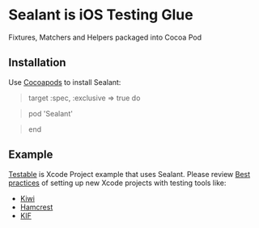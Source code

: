 Sealant is iOS Testing Glue
=======

Fixtures, Matchers and Helpers packaged into Cocoa Pod


Installation
-------

Use [Cocoapods](http://cocoapods.org) to install Sealant:


> target :spec, :exclusive => true do

>    pod 'Sealant'

> end


Example
------

[Testable](Testable) is Xcode Project example that uses Sealant. Please review [Best practices](Testable/ReadMe.md) of setting up new Xcode projects with testing tools like:
*   [Kiwi](https://github.com/allending/Kiwi)
*   [Hamcrest](http://code.google.com/p/hamcrest/wiki/TutorialObjectiveC)
*   [KIF](https://github.com/square/KIF)
